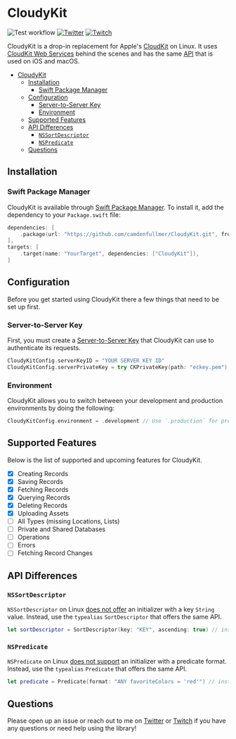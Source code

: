 # CloudyKit

![Test workflow](https://github.com/camdenfullmer/CloudyKit/workflows/Test/badge.svg)
[![Twitter](https://img.shields.io/badge/Twitter-@camdenfullmer-blue.svg?style=flat)](https://twitter.com/camdenfullmer)
[![Twitch](https://img.shields.io/badge/Twitch-@CamdenTheCreator-purple.svg?style=flat)](https://twitch.tv/CamdenTheCreator)

CloudyKit is a drop-in replacement for Apple's [CloudKit](https://developer.apple.com/icloud/cloudkit/) on Linux. It uses [CloudKit Web Services](https://developer.apple.com/library/archive/documentation/DataManagement/Conceptual/CloudKitWebServicesReference/index.html) behind the scenes and has the same [API](https://developer.apple.com/documentation/cloudkit) that is used on iOS and macOS.

- [CloudyKit](#cloudykit)
  - [Installation](#installation)
    - [Swift Package Manager](#swift-package-manager)
  - [Configuration](#configuration)
    - [Server-to-Server Key](#server-to-server-key)
    - [Environment](#environment)
  - [Supported Features](#supported-features)
  - [API Differences](#api-differences)
    - [`NSSortDescriptor`](#nssortdescriptor)
    - [`NSPredicate`](#nspredicate)
  - [Questions](#questions)

## Installation

### Swift Package Manager

CloudyKit is available through [Swift Package Manager](https://swift.org/package-manager/). To install it, add the dependency to your `Package.swift` file:

```swift
dependencies: [
    .package(url: "https://github.com/camdenfullmer/CloudyKit.git", from: "0.1.0"),
],
targets: [
    .target(name: "YourTarget", dependencies: ["CloudyKit"]),
]
```

## Configuration

Before you get started using CloudyKit there a few things that need to be set up first.

### Server-to-Server Key

First, you must create a [Server-to-Server Key](https://developer.apple.com/library/archive/documentation/DataManagement/Conceptual/CloudKitWebServicesReference/SettingUpWebServices.html#//apple_ref/doc/uid/TP40015240-CH24-SW6) that CloudyKit can use to authenticate its requests.

```swift
CloudyKitConfig.serverKeyID = "YOUR SERVER KEY ID"
CloudyKitConfig.serverPrivateKey = try CKPrivateKey(path: "eckey.pem")
```

### Environment

CloudyKit allows you to switch between your development and production environments by doing the following:

```swift
CloudyKitConfig.environment = .development // Use `.production` for production.
```

## Supported Features

Below is the list of supported and upcoming features for CloudyKit.

- [x] Creating Records
- [x] Saving Records
- [x] Fetching Records
- [x] Querying Records
- [x] Deleting Records
- [x] Uploading Assets
- [ ] All Types (missing Locations, Lists)
- [ ] Private and Shared Databases
- [ ] Operations
- [ ] Errors
- [ ] Fetching Record Changes

## API Differences

### `NSSortDescriptor`

`NSSortDescriptor` on Linux [does not offer](https://github.com/apple/swift-corelibs-foundation/blob/main/Docs/ReleaseNotes_Swift5.md#nssortdescriptor-changes) an initializer with a key `String` value. Instead, use the `typealias` `SortDescriptor` that offers the same API.

```swift
let sortDescriptor = SortDescriptor(key: "KEY", ascending: true) // instead of NSSortDescriptor(key: "KEY", ascending: true)
```

### `NSPredicate`

`NSPredicate` on Linux [does not support](https://github.com/apple/swift-corelibs-foundation/blob/main/Docs/Status.md#entities) an initializer with a predicate format. Instead, use the `typealias` `Predicate` that offers the same API.

```swift
let predicate = Predicate(format: "ANY favoriteColors = 'red'") // instead of NSPredicate(format: "ANY favoriteColors = 'red'")
```

## Questions

Please open up an issue or reach out to me on [Twitter](https://twitter.com/camdenfullmer) or [Twitch](https://twitch.tv/CamdenTheCreator) if you have any questions or need help using the library!
